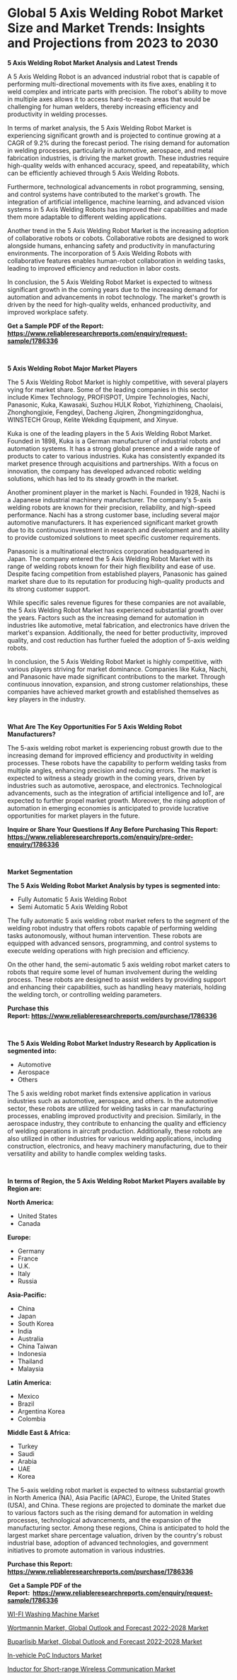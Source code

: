 <p><h1>Global 5 Axis Welding Robot Market Size and Market Trends: Insights and Projections from 2023 to 2030</h1></p><p><strong>5 Axis Welding Robot Market Analysis and Latest Trends</strong></p>
<p><p>A 5 Axis Welding Robot is an advanced industrial robot that is capable of performing multi-directional movements with its five axes, enabling it to weld complex and intricate parts with precision. The robot's ability to move in multiple axes allows it to access hard-to-reach areas that would be challenging for human welders, thereby increasing efficiency and productivity in welding processes.</p><p>In terms of market analysis, the 5 Axis Welding Robot Market is experiencing significant growth and is projected to continue growing at a CAGR of 9.2% during the forecast period. The rising demand for automation in welding processes, particularly in automotive, aerospace, and metal fabrication industries, is driving the market growth. These industries require high-quality welds with enhanced accuracy, speed, and repeatability, which can be efficiently achieved through 5 Axis Welding Robots.</p><p>Furthermore, technological advancements in robot programming, sensing, and control systems have contributed to the market's growth. The integration of artificial intelligence, machine learning, and advanced vision systems in 5 Axis Welding Robots has improved their capabilities and made them more adaptable to different welding applications.</p><p>Another trend in the 5 Axis Welding Robot Market is the increasing adoption of collaborative robots or cobots. Collaborative robots are designed to work alongside humans, enhancing safety and productivity in manufacturing environments. The incorporation of 5 Axis Welding Robots with collaborative features enables human-robot collaboration in welding tasks, leading to improved efficiency and reduction in labor costs.</p><p>In conclusion, the 5 Axis Welding Robot Market is expected to witness significant growth in the coming years due to the increasing demand for automation and advancements in robot technology. The market's growth is driven by the need for high-quality welds, enhanced productivity, and improved workplace safety.</p></p>
<p><strong>Get a Sample PDF of the Report:&nbsp; <a href="https://www.reliableresearchreports.com/enquiry/request-sample/1786336">https://www.reliableresearchreports.com/enquiry/request-sample/1786336</a></strong></p>
<p>&nbsp;</p>
<p><strong>5 Axis Welding Robot Major Market Players</strong></p>
<p><p>The 5 Axis Welding Robot Market is highly competitive, with several players vying for market share. Some of the leading companies in this sector include Kimex Technology, PROFISPOT, Umpire Technologies, Nachi, Panasonic, Kuka, Kawasaki, Suzhou HULK Robot, Yizhizhineng, Chaolaisi, Zhonghongjixie, Fengdeyi, Dacheng Jiqiren, Zhongmingzidonghua, WINSTECH Group, Kelite Wekding Equipment, and Xinyue.</p><p>Kuka is one of the leading players in the 5 Axis Welding Robot Market. Founded in 1898, Kuka is a German manufacturer of industrial robots and automation systems. It has a strong global presence and a wide range of products to cater to various industries. Kuka has consistently expanded its market presence through acquisitions and partnerships. With a focus on innovation, the company has developed advanced robotic welding solutions, which has led to its steady growth in the market.</p><p>Another prominent player in the market is Nachi. Founded in 1928, Nachi is a Japanese industrial machinery manufacturer. The company's 5-axis welding robots are known for their precision, reliability, and high-speed performance. Nachi has a strong customer base, including several major automotive manufacturers. It has experienced significant market growth due to its continuous investment in research and development and its ability to provide customized solutions to meet specific customer requirements.</p><p>Panasonic is a multinational electronics corporation headquartered in Japan. The company entered the 5 Axis Welding Robot Market with its range of welding robots known for their high flexibility and ease of use. Despite facing competition from established players, Panasonic has gained market share due to its reputation for producing high-quality products and its strong customer support.</p><p>While specific sales revenue figures for these companies are not available, the 5 Axis Welding Robot Market has experienced substantial growth over the years. Factors such as the increasing demand for automation in industries like automotive, metal fabrication, and electronics have driven the market's expansion. Additionally, the need for better productivity, improved quality, and cost reduction has further fueled the adoption of 5-axis welding robots.</p><p>In conclusion, the 5 Axis Welding Robot Market is highly competitive, with various players striving for market dominance. Companies like Kuka, Nachi, and Panasonic have made significant contributions to the market. Through continuous innovation, expansion, and strong customer relationships, these companies have achieved market growth and established themselves as key players in the industry.</p></p>
<p>&nbsp;</p>
<p><strong>What Are The Key Opportunities For 5 Axis Welding Robot Manufacturers?</strong></p>
<p><p>The 5-axis welding robot market is experiencing robust growth due to the increasing demand for improved efficiency and productivity in welding processes. These robots have the capability to perform welding tasks from multiple angles, enhancing precision and reducing errors. The market is expected to witness a steady growth in the coming years, driven by industries such as automotive, aerospace, and electronics. Technological advancements, such as the integration of artificial intelligence and IoT, are expected to further propel market growth. Moreover, the rising adoption of automation in emerging economies is anticipated to provide lucrative opportunities for market players in the future.</p></p>
<p><strong>Inquire or Share Your Questions If Any Before Purchasing This Report: <a href="https://www.reliableresearchreports.com/enquiry/pre-order-enquiry/1786336">https://www.reliableresearchreports.com/enquiry/pre-order-enquiry/1786336</a></strong></p>
<p>&nbsp;</p>
<p><strong>Market Segmentation</strong></p>
<p><strong>The 5 Axis Welding Robot Market Analysis by types is segmented into:</strong></p>
<p><ul><li>Fully Automatic 5 Axis Welding Robot</li><li>Semi Automatic 5 Axis Welding Robot</li></ul></p>
<p><p>The fully automatic 5 axis welding robot market refers to the segment of the welding robot industry that offers robots capable of performing welding tasks autonomously, without human intervention. These robots are equipped with advanced sensors, programming, and control systems to execute welding operations with high precision and efficiency.</p><p>On the other hand, the semi-automatic 5 axis welding robot market caters to robots that require some level of human involvement during the welding process. These robots are designed to assist welders by providing support and enhancing their capabilities, such as handling heavy materials, holding the welding torch, or controlling welding parameters.</p></p>
<p><strong>Purchase this Report:&nbsp;<a href="https://www.reliableresearchreports.com/purchase/1786336">https://www.reliableresearchreports.com/purchase/1786336</a></strong></p>
<p>&nbsp;</p>
<p><strong>The 5 Axis Welding Robot Market Industry Research by Application is segmented into:</strong></p>
<p><ul><li>Automotive</li><li>Aerospace</li><li>Others</li></ul></p>
<p><p>The 5 axis welding robot market finds extensive application in various industries such as automotive, aerospace, and others. In the automotive sector, these robots are utilized for welding tasks in car manufacturing processes, enabling improved productivity and precision. Similarly, in the aerospace industry, they contribute to enhancing the quality and efficiency of welding operations in aircraft production. Additionally, these robots are also utilized in other industries for various welding applications, including construction, electronics, and heavy machinery manufacturing, due to their versatility and ability to handle complex welding tasks.</p></p>
<p>&nbsp;</p>
<p><strong>In terms of Region, the 5 Axis Welding Robot Market Players available by Region are:</strong></p>
<p>
    <p> <strong> North America: </strong>
        <ul>
            <li>United States</li>
            <li>Canada</li>
        </ul>
        </p> 
    <p> <strong> Europe: </strong>
        <ul>
            <li>Germany</li>
            <li>France</li>
            <li>U.K.</li>
            <li>Italy</li>
            <li>Russia</li>
        </ul>
        </p> 
    <p> <strong> Asia-Pacific: </strong>
        <ul>
            <li>China</li>
            <li>Japan</li>
            <li>South Korea</li>
            <li>India</li>
            <li>Australia</li>
            <li>China Taiwan</li>
            <li>Indonesia</li>
            <li>Thailand</li>
            <li>Malaysia</li>
        </ul>
        </p> 
    <p> <strong> Latin America: </strong>
        <ul>
            <li>Mexico</li>
            <li>Brazil</li>
            <li>Argentina Korea</li>
            <li>Colombia</li>
        </ul>
        </p> 
    <p> <strong> Middle East & Africa: </strong>
        <ul>
            <li>Turkey</li>
            <li>Saudi</li>
            <li>Arabia</li>
            <li>UAE</li>
            <li>Korea</li>
        </ul>
    </p>
    </p>
<p><p>The 5-axis welding robot market is expected to witness substantial growth in North America (NA), Asia Pacific (APAC), Europe, the United States (USA), and China. These regions are projected to dominate the market due to various factors such as the rising demand for automation in welding processes, technological advancements, and the expansion of the manufacturing sector. Among these regions, China is anticipated to hold the largest market share percentage valuation, driven by the country's robust industrial base, adoption of advanced technologies, and government initiatives to promote automation in various industries.</p></p>
<p><strong>Purchase this Report: <a href="https://www.reliableresearchreports.com/purchase/1786336">https://www.reliableresearchreports.com/purchase/1786336</a></strong></p>
<p>&nbsp;<strong>Get a Sample PDF of the Report:&nbsp;&nbsp;<a href="https://www.reliableresearchreports.com/enquiry/request-sample/1786336">https://www.reliableresearchreports.com/enquiry/request-sample/1786336</a></strong></p>
<p><strong></strong></p>
<p><p><a href="https://www.linkedin.com/pulse/wi-fi-washing-machine-market-size-2023-/">WI-FI Washing Machine Market</a></p><p><a href="https://medium.com/@othamcclure/wortmannin-market-global-outlook-and-forecast-2022-2028-market-size-and-market-trends-complete-942c5c0c67e8">Wortmannin Market, Global Outlook and Forecast 2022-2028 Market</a></p><p><a href="https://medium.com/@winonaboehm2023/buparlisib-market-global-outlook-and-forecast-2022-2028-market-size-market-outlook-and-market-053f4010cbef">Buparlisib Market, Global Outlook and Forecast 2022-2028 Market</a></p><p><a href="https://github.com/tamvrosiya/Market-Research-Report-List-1/blob/main/in-vehicle-poc-inductors-market.md">In-vehicle PoC Inductors Market</a></p><p><a href="https://github.com/gaydyna/Market-Research-Report-List-1/blob/main/inductor-for-short-range-wireless-communication-market.md">Inductor for Short-range Wireless Communication Market</a></p></p>